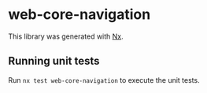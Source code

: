 # web-core-navigation

This library was generated with [Nx](https://nx.dev).

## Running unit tests

Run `nx test web-core-navigation` to execute the unit tests.
